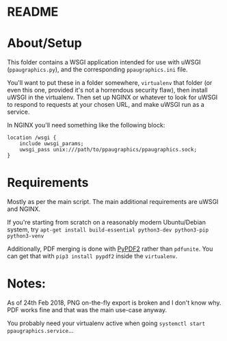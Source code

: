 # README

# About/Setup

This folder contains a WSGI application intended for use with uWSGI (`ppaugraphics.py`), and the corresponding `ppaugraphics.ini` file.

You'll want to put these in a folder somewhere, `virtualenv` that folder (or even this one, provided it's not a horrendous security flaw), then install uWSGI in the virtualenv.
Then set up NGINX or whatever to look for uWSGI to respond to requests at your chosen URL, and make uWSGI run as a service. 

In NGINX you'll need something like the following block:

	location /wsgi {
		include uwsgi_params;
		uwsgi_pass unix:///path/to/ppaugraphics/ppaugraphics.sock;
	}


# Requirements

Mostly as per the main script. The main additional requirements are uWSGI and NGINX.

If you're starting from scratch on a reasonably modern Ubuntu/Debian system, try `apt-get install build-essential python3-dev python3-pip python3-venv`


Additionally, PDF merging is done with [PyPDF2](https://pythonhosted.org/PyPDF2/index.html) rather than `pdfunite`.
You can get that with `pip3 install pypdf2` inside the `virtualenv`.

# Notes:

As of 24th Feb 2018, PNG on-the-fly export is broken and I don't know why. PDF works fine and that was the main use-case anyway.

You probably need your virtualenv active when going `systemctl start ppaugraphics.service`...

